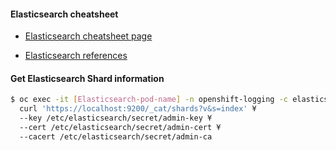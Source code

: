#### Elasticsearch cheatsheet 
- [Elasticsearch cheatsheet page](https://gist.github.com/ruanbekker/e8a09604b14f37e8d2f743a87b930f93)

- [Elasticsearch references](https://github.com/ruanbekker/cheatsheets/tree/master/elasticsearch)

#### Get Elasticsearch Shard information
```bash
$ oc exec -it [Elasticsearch-pod-name] -n openshift-logging -c elasticsearch -- ¥
  curl 'https://localhost:9200/_cat/shards?v&s=index' ¥
  --key /etc/elasticsearch/secret/admin-key ¥
  --cert /etc/elasticsearch/secret/admin-cert ¥
  --cacert /etc/elasticsearch/secret/admin-ca 
```

